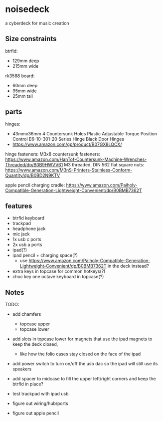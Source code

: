# noisedeck

a cyberdeck for music creation


## Size constraints

btrfld:
- 129mm deep
- 215mm wide

rk3588 board:
- 60mm deep
- 95mm wide
- 25mm tall


## parts
hinges:
- 43mmx36mm 4 Countersunk Holes Plastic Adjustable Torque Position Control E6-10-301-20 Series Hinge Black Door Hinges
- https://www.amazon.com/gp/product/B07GX8LQCX/

hinge fasteners:
M3x8 countersunk fasteners: https://www.amazon.com/HanTof-Countersunk-Machine-Wrenches-Threaded/dp/B0B9HWVV61
M3 threaded, DIN 562 flat square nuts: https://www.amazon.com/M3nS-Printers-Stainless-Conform-Quantity/dp/B0BD2N9KTV

apple pencil charging cradle:
https://www.amazon.com/Paiholy-Compatible-Generation-Lightweight-Convenient/dp/B0BMB7362T


## features
- btrfld keyboard
- trackpad
- headphone jack
- mic jack
- 1x usb c ports
- 2x usb a ports
- ipad(?)
- ipad pencil + charging space(?)
  - use https://www.amazon.com/Paiholy-Compatible-Generation-Lightweight-Convenient/dp/B0BMB7362T in the deck instead?
- extra keys in topcase for common hotkeys(?)
- choc key one octave keyboard in topcase(?)


## Notes

TODO:

- add chamfers
  - topcase upper
  - topcase lower

- add slots in topcase lower for magnets that use the ipad magnets to keep the deck closed,
  - like how the folio cases stay closed on the face of the ipad

- add power switch to turn on/off the usb dac so the ipad will still use its speakers

- add spacer to midcase to fill the upper left/right corners and keep the btrfld in place?

- test trackpad with ipad usb

- figure out wiring/hub/ports

- figure out apple pencil